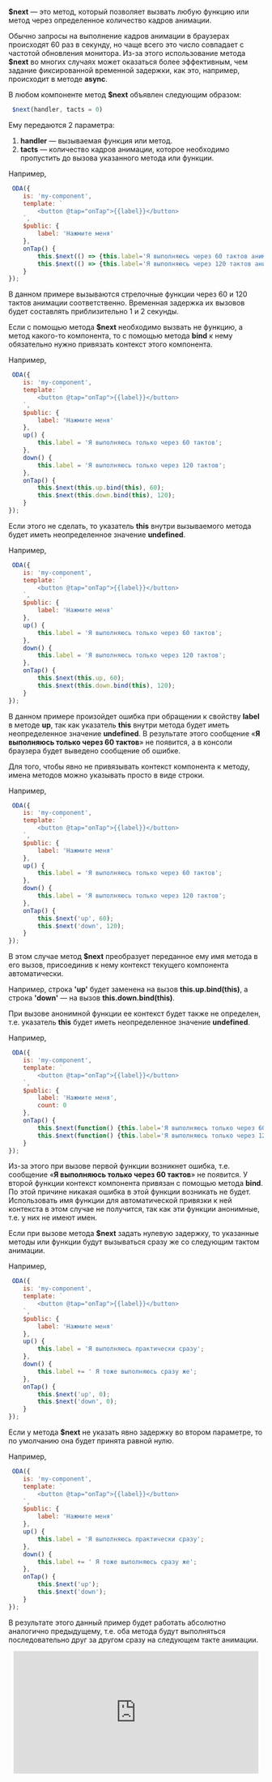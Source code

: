 **$next** — это метод, который позволяет вызвать любую функцию или метод через определенное количество кадров анимации.

Обычно запросы на выполнение кадров анимации в браузерах происходят 60 раз в секунду, но чаще всего это число совпадает с частотой обновления монитора. Из-за этого использование метода **$next** во многих случаях может оказаться более эффективным, чем задание фиксированной временной задержки, как это, например, происходит в методе **async**.

В любом компоненте метод **$next** объявлен следующим образом:

```javascript
 $next(handler, taсts = 0)
```

Ему передаются 2 параметра:

1. **handler** — вызываемая функция или метод.
1. **taсts** — количество кадров анимации, которое необходимо пропустить до вызова указанного метода или функции.

Например,

```javascript _run_edit_[my-component.js]
 ODA({
    is: 'my-component',
    template: `
        <button @tap="onTap">{{label}}</button>
    `,
    $public: {
        label: 'Нажмите меня'
    },
    onTap() {
        this.$next(() => {this.label='Я выполняюсь через 60 тактов анимации'}, 60);
        this.$next(() => {this.label='Я выполняюсь через 120 тактов анимации'}, 120);
    }
});
```

В данном примере вызываются стрелочные функции через 60 и 120 тактов анимации соответственно. Временная задержка их вызовов будет составлять приблизительно 1 и 2 секунды.

Если с помощью метода **$next** необходимо вызвать не функцию, а метод какого-то компонента, то с помощью метода **bind** к нему обязательно нужно привязать контекст этого компонента.

Например,

```javascript _run_edit_[my-component.js]
 ODA({
    is: 'my-component',
    template: `
        <button @tap="onTap">{{label}}</button>
    `,
    $public: {
        label: 'Нажмите меня'
    },
    up() {
        this.label = 'Я выполняюсь только через 60 тактов';
    },
    down() {
        this.label = 'Я выполняюсь только через 120 тактов';
    },
    onTap() {
        this.$next(this.up.bind(this), 60);
        this.$next(this.down.bind(this), 120);
    }
});
```

Если этого не сделать, то указатель **this** внутри вызываемого метода будет иметь неопределенное значение **undefined**.

Например,

```javascript error_run_edit_[my-component.js]_console
 ODA({
    is: 'my-component',
    template: `
        <button @tap="onTap">{{label}}</button>
    `,
    $public: {
        label: 'Нажмите меня'
    },
    up() {
        this.label = 'Я выполняюсь только через 60 тактов';
    },
    down() {
        this.label = 'Я выполняюсь только через 120 тактов';
    },
    onTap() {
        this.$next(this.up, 60);
        this.$next(this.down.bind(this), 120);
    }
});
```

В данном примере произойдет ошибка при обращении к свойству **label** в методе **up**, так как указатель **this** внутри метода будет иметь неопределенное значение **undefined**. В результате этого сообщение «**Я выполняюсь только через 60 тактов**» не появится, а в консоли браузера будет выведено сообщение об ошибке.

Для того, чтобы явно не привязывать контекст компонента к методу, имена методов можно указывать просто в виде строки.

Например,

```javascript _run_edit_[my-component.js]
 ODA({
    is: 'my-component',
    template: `
        <button @tap="onTap">{{label}}</button>
    `,
    $public: {
        label: 'Нажмите меня'
    },
    up() {
        this.label = 'Я выполняюсь только через 60 тактов';
    },
    down() {
        this.label = 'Я выполняюсь только через 120 тактов';
    },
    onTap() {
        this.$next('up', 60);
        this.$next('down', 120);
    }
});
```

В этом случае метод **$next** преобразует переданное ему имя метода в его вызов, присоединив к нему контекст текущего компонента автоматически.

Например, строка **'up'** будет заменена на вызов **this.up.bind(this)**, а строка **'down'** — на вызов **this.down.bind(this)**.

При вызове анонимной функции ее контекст будет также не определен, т.е. указатель **this** будет иметь неопределенное значение **undefined**.

Например,

```javascript error_run_edit_[my-component.js]_console
 ODA({
    is: 'my-component',
    template: `
        <button @tap="onTap">{{label}}</button>
    `,
    $public: {
        label: 'Нажмите меня',
        count: 0
    },
    onTap() {
        this.$next(function() {this.label='Я выполняюсь только через 60 тактов'}, 60);
        this.$next(function() {this.label='Я выполняюсь только через 120 тактов'}.bind(this), 120);
    }
});
```

Из-за этого при вызове первой функции возникнет ошибка, т.е. сообщение «**Я выполняюсь только через 60 тактов**» не появится. У второй функции контекст компонента привязан с помощью метода **bind**. По этой причине никакая ошибка в этой функции возникать не будет. Использовать имя функции для автоматической привязки к ней контекста в
этом случае не получится, так как эти функции анонимные, т.е. у них не имеют имен.

Если при вызове метода **$next** задать нулевую задержку, то указанные методы или функции будут вызываться сразу же со следующим тактом анимации.

Например,

```javascript _run_edit_[my-component.js]
 ODA({
    is: 'my-component',
    template: `
        <button @tap="onTap">{{label}}</button>
    `,
    $public: {
        label: 'Нажмите меня'
    },
    up() {
        this.label = 'Я выполняюсь практически сразу';
    },
    down() {
        this.label += ' Я тоже выполняюсь сразу же';
    },
    onTap() {
        this.$next('up', 0);
        this.$next('down', 0);
    }
});
```

Если у метода **$next** не указать явно задержку во втором параметре, то по умолчанию она будет принята равной нулю.

Например,

```javascript _run_edit_[my-component.js]
 ODA({
    is: 'my-component',
    template: `
        <button @tap="onTap">{{label}}</button>
    `,
    $public: {
        label: 'Нажмите меня'
    },
    up() {
        this.label = 'Я выполняюсь практически сразу';
    },
    down() {
        this.label += ' Я тоже выполняюсь сразу же';
    },
    onTap() {
        this.$next('up');
        this.$next('down');
    }
});
```

В результате этого данный пример будет работать абсолютно аналогично предыдущему, т.е. оба метода будут выполняться последовательно друг за другом сразу на следующем такте анимации.

<div style="position:relative;padding-bottom:48%; margin:10px">
    <iframe src="https://www.youtube.com/embed/8_ZF-NPBK4o?start=0" frameborder="0" allow="accelerometer; autoplay; encrypted-media; gyroscope; picture-in-picture" allowfullscreen
    	style="position:absolute;width:100%;height:100%;"></iframe>
</div>

